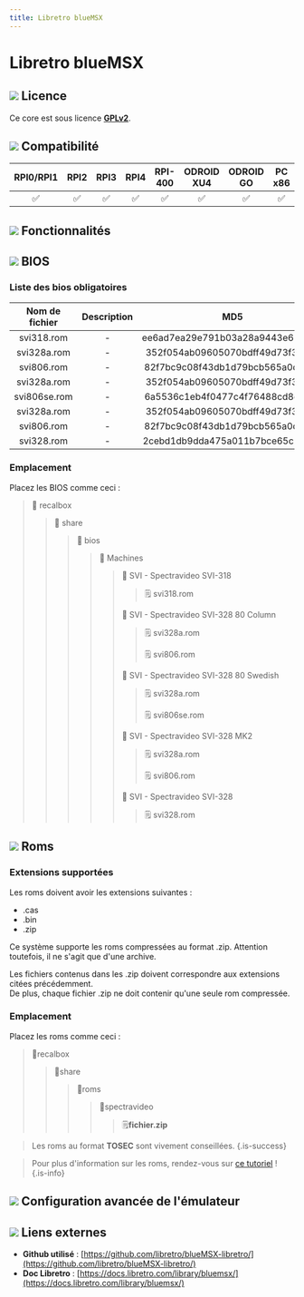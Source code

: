 ```yaml
---
title: Libretro blueMSX
---
```


# Libretro blueMSX



## ![](./gerald-g-parchment-background-or-border-5.svg) Licence

Ce core est sous licence [**GPLv2**](https://github.com/libretro/blueMSX-libretro/blob/master/license.txt).

## ![](./compatibility.png) Compatibilité

| RPI0/RPI1 | RPI2 | RPI3 | RPI4 | RPI-400 | ODROID XU4 | ODROID GO | PC x86 | PC X86\_64 |
| :---: | :---: | :---: | :---: | :---: | :---: | :---: | :---: | :---: |
| ✅ | ✅ | ✅ | ✅ | ✅ | ✅ | ✅ | ✅ | ✅ |

## ![](./cogwheel-145804_640.png) Fonctionnalités



## ![](./tqfp32.svg) BIOS

### Liste des bios obligatoires

| **Nom de fichier** | Description | MD5 | Fourni |
| :---: | :---: | :---: | :---: |
| svi318.rom | - | ee6ad7ea29e791b03a28a9443e622648 | ✅ |
| svi328a.rom | - | 352f054ab09605070bdff49d73f335cc | ✅ |
| svi806.rom | - | 82f7bc9c08f43db1d79bcb565a0de12b | ✅ |
| svi328a.rom | - | 352f054ab09605070bdff49d73f335cc | ✅ |
| svi806se.rom | - | 6a5536c1eb4f0477c4f76488cd8ca3ad | ✅ |
| svi328a.rom | - | 352f054ab09605070bdff49d73f335cc | ✅ |
| svi806.rom | - | 82f7bc9c08f43db1d79bcb565a0de12b | ✅ |
| svi328.rom | - | 2cebd1db9dda475a011b7bce65c984a2 | ✅ |

### Emplacement

Placez les BIOS comme ceci :

> 📁 recalbox
>
> > 📁 share
> >
> > > 📁 bios
> > >
> > > > 📁 Machines
> > > >
> > > > > 📁 SVI - Spectravideo SVI-318
> > > > >
> > > > > > 🗒 svi318.rom
> > > > >
> > > > > 📁 SVI - Spectravideo SVI-328 80 Column
> > > > >
> > > > > > 🗒 svi328a.rom
> > > > > >
> > > > > > 🗒 svi806.rom
> > > > >
> > > > > 📁 SVI - Spectravideo SVI-328 80 Swedish
> > > > >
> > > > > > 🗒 svi328a.rom
> > > > > >
> > > > > > 🗒 svi806se.rom
> > > > >
> > > > > 📁 SVI - Spectravideo SVI-328 MK2
> > > > >
> > > > > > 🗒 svi328a.rom
> > > > > >
> > > > > > 🗒 svi806.rom
> > > > >
> > > > > 📁 SVI - Spectravideo SVI-328
> > > > >
> > > > > > 🗒 svi328.rom

## ![](./rom-30098_640.png) Roms

### **Extensions supportées**

Les roms doivent avoir les extensions suivantes :

* .cas
* .bin
* .zip

Ce système supporte les roms compressées au format .zip. Attention toutefois, il ne s'agit que d'une archive.

Les fichiers contenus dans les .zip doivent correspondre aux extensions citées précédemment.  
De plus, chaque fichier .zip ne doit contenir qu'une seule rom compressée.

### **Emplacement**

Placez les roms comme ceci : 

> 📁recalbox
>
> > 📁share
> >
> > > 📁roms
> > >
> > > > 📁spectravideo
> > > >
> > > > > 🗒**fichier.zip**


>Les roms au format **TOSEC** sont vivement conseillées.
{.is-success}


>Pour plus d'information sur les roms, rendez-vous sur [ce tutoriel](/fr/tutoriels/jeux/generalite/les-roms-et-les-isos) !
{.is-info}

## ![](./hammer-28636_640.png) Configuration avancée de l'émulateur



## ![](./kisspng-web-development-world-wide-web-computer-icons-webs-world-wide-web-icon-png-5ab05c24477216.4540070115215073642927.png) Liens externes

* **Github utilisé** : [https://github.com/libretro/blueMSX-libretro/](https://github.com/libretro/blueMSX-libretro/)
* **Doc Libretro** : [https://docs.libretro.com/library/bluemsx/](https://docs.libretro.com/library/bluemsx/)


